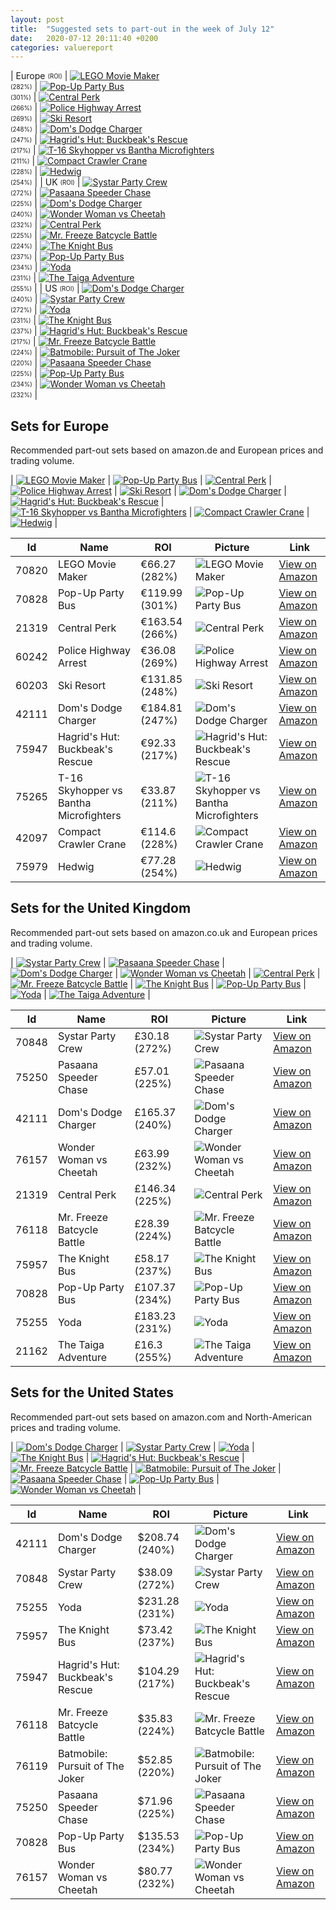 ```yaml
---
layout: post
title:  "Suggested sets to part-out in the week of July 12"
date:   2020-07-12 20:11:40 +0200
categories: valuereport
---
```


| Europe <sub><sup>(ROI)</sup></sub> | [![LEGO Movie Maker](https://images.brickset.com/sets/small/70820-1.jpg "LEGO Movie Maker")](https://amzn.to/2B5nCiW)<br><sub><sup>(282%)</sup></sub> | [![Pop-Up Party Bus](https://images.brickset.com/sets/small/70828-1.jpg "Pop-Up Party Bus")](https://amzn.to/2MW3anj)<br><sub><sup>(301%)</sup></sub> | [![Central Perk](https://images.brickset.com/sets/small/21319-1.jpg "Central Perk")](https://amzn.to/3cOTyGv)<br><sub><sup>(266%)</sup></sub> | [![Police Highway Arrest](https://images.brickset.com/sets/small/60242-1.jpg "Police Highway Arrest")](https://amzn.to/2Y3MMX6)<br><sub><sup>(269%)</sup></sub> | [![Ski Resort](https://images.brickset.com/sets/small/60203-1.jpg "Ski Resort")](https://amzn.to/2XDhzuI)<br><sub><sup>(248%)</sup></sub> | [![Dom's Dodge Charger](https://images.brickset.com/sets/small/42111-1.jpg "Dom's Dodge Charger")](https://amzn.to/2BzKfge)<br><sub><sup>(247%)</sup></sub> | [![Hagrid's Hut: Buckbeak's Rescue](https://images.brickset.com/sets/small/75947-1.jpg "Hagrid's Hut: Buckbeak's Rescue")](https://amzn.to/2DARoxn)<br><sub><sup>(217%)</sup></sub> | [![T-16 Skyhopper vs Bantha Microfighters](https://images.brickset.com/sets/small/75265-1.jpg "T-16 Skyhopper vs Bantha Microfighters")](https://amzn.to/2Cq3Kru)<br><sub><sup>(211%)</sup></sub> | [![Compact Crawler Crane](https://images.brickset.com/sets/small/42097-1.jpg "Compact Crawler Crane")](https://amzn.to/2OfhRm8)<br><sub><sup>(228%)</sup></sub> | [![Hedwig](https://images.brickset.com/sets/small/75979-1.jpg "Hedwig")](https://amzn.to/2ZGz0KL)<br><sub><sup>(254%)</sup></sub> |
| UK <sub><sup>(ROI)</sup></sub> | [![Systar Party Crew](https://images.brickset.com/sets/small/70848-1.jpg "Systar Party Crew")](https://amzn.to/2YsKbGm)<br><sub><sup>(272%)</sup></sub> | [![Pasaana Speeder Chase](https://images.brickset.com/sets/small/75250-1.jpg "Pasaana Speeder Chase")](https://amzn.to/2C1RJbv)<br><sub><sup>(225%)</sup></sub> | [![Dom's Dodge Charger](https://images.brickset.com/sets/small/42111-1.jpg "Dom's Dodge Charger")](https://amzn.to/2YopQDq)<br><sub><sup>(240%)</sup></sub> | [![Wonder Woman vs Cheetah](https://images.brickset.com/sets/small/76157-1.jpg "Wonder Woman vs Cheetah")](https://amzn.to/2NEvOKe)<br><sub><sup>(232%)</sup></sub> | [![Central Perk](https://images.brickset.com/sets/small/21319-1.jpg "Central Perk")](https://amzn.to/3cZf7TV)<br><sub><sup>(225%)</sup></sub> | [![Mr. Freeze Batcycle Battle](https://images.brickset.com/sets/small/76118-1.jpg "Mr. Freeze Batcycle Battle")](https://amzn.to/38a4xJ5)<br><sub><sup>(224%)</sup></sub> | [![The Knight Bus](https://images.brickset.com/sets/small/75957-1.jpg "The Knight Bus")](https://amzn.to/36OFiLB)<br><sub><sup>(237%)</sup></sub> | [![Pop-Up Party Bus](https://images.brickset.com/sets/small/70828-1.jpg "Pop-Up Party Bus")](https://amzn.to/2VRgH4r)<br><sub><sup>(234%)</sup></sub> | [![Yoda](https://images.brickset.com/sets/small/75255-1.jpg "Yoda")](https://amzn.to/3fNAxFs)<br><sub><sup>(231%)</sup></sub> | [![The Taiga Adventure](https://images.brickset.com/sets/small/21162-1.jpg "The Taiga Adventure")](https://amzn.to/30iXLyC)<br><sub><sup>(255%)</sup></sub> |
| US <sub><sup>(ROI)</sup></sub> | [![Dom's Dodge Charger](https://images.brickset.com/sets/small/42111-1.jpg "Dom's Dodge Charger")](https://amzn.to/2Yvwerf)<br><sub><sup>(240%)</sup></sub> | [![Systar Party Crew](https://images.brickset.com/sets/small/70848-1.jpg "Systar Party Crew")](https://amzn.to/2YAYM2J)<br><sub><sup>(272%)</sup></sub> | [![Yoda](https://images.brickset.com/sets/small/75255-1.jpg "Yoda")](https://www.amazon.com/LEGO-Star-Wars-Building-1771Piece/dp/B07Q2N1SJV/)<br><sub><sup>(231%)</sup></sub> | [![The Knight Bus](https://images.brickset.com/sets/small/75957-1.jpg "The Knight Bus")](https://www.amazon.com/LEGO-Potter-Prisoner-Azkaban-Building/dp/B07Q2WRZ4T/)<br><sub><sup>(237%)</sup></sub> | [![Hagrid's Hut: Buckbeak's Rescue](https://images.brickset.com/sets/small/75947-1.jpg "Hagrid's Hut: Buckbeak's Rescue")](https://amzn.to/2ZTgHUw)<br><sub><sup>(217%)</sup></sub> | [![Mr. Freeze Batcycle Battle](https://images.brickset.com/sets/small/76118-1.jpg "Mr. Freeze Batcycle Battle")](https://www.amazon.com/LEGO-Batman-Freeze-Batcycle-Building/dp/B07Q2MZV3F/)<br><sub><sup>(224%)</sup></sub> | [![Batmobile: Pursuit of The Joker](https://images.brickset.com/sets/small/76119-1.jpg "Batmobile: Pursuit of The Joker")](https://amzn.to/2YwVkGb)<br><sub><sup>(220%)</sup></sub> | [![Pasaana Speeder Chase](https://images.brickset.com/sets/small/75250-1.jpg "Pasaana Speeder Chase")](https://amzn.to/2MXuTnA)<br><sub><sup>(225%)</sup></sub> | [![Pop-Up Party Bus](https://images.brickset.com/sets/small/70828-1.jpg "Pop-Up Party Bus")](https://www.amazon.com/LEGO-Movie-Pop-Up-Party-Building/dp/B07GXN1TM5/)<br><sub><sup>(234%)</sup></sub> | [![Wonder Woman vs Cheetah](https://images.brickset.com/sets/small/76157-1.jpg "Wonder Woman vs Cheetah")](https://www.amazon.com/LEGO-Wonder-Cheetah-Barbara-Minerva/dp/B083JXYK71/)<br><sub><sup>(232%)</sup></sub> |

<!--more-->
## Sets for Europe
Recommended part-out sets based on amazon.de and European prices and trading volume.

| [![LEGO Movie Maker](https://images.brickset.com/sets/small/70820-1.jpg "LEGO Movie Maker")](https://amzn.to/2B5nCiW) | [![Pop-Up Party Bus](https://images.brickset.com/sets/small/70828-1.jpg "Pop-Up Party Bus")](https://amzn.to/2MW3anj) | [![Central Perk](https://images.brickset.com/sets/small/21319-1.jpg "Central Perk")](https://amzn.to/3cOTyGv) | [![Police Highway Arrest](https://images.brickset.com/sets/small/60242-1.jpg "Police Highway Arrest")](https://amzn.to/2Y3MMX6) | [![Ski Resort](https://images.brickset.com/sets/small/60203-1.jpg "Ski Resort")](https://amzn.to/2XDhzuI) | [![Dom's Dodge Charger](https://images.brickset.com/sets/small/42111-1.jpg "Dom's Dodge Charger")](https://amzn.to/2BzKfge) | [![Hagrid's Hut: Buckbeak's Rescue](https://images.brickset.com/sets/small/75947-1.jpg "Hagrid's Hut: Buckbeak's Rescue")](https://amzn.to/2DARoxn) | [![T-16 Skyhopper vs Bantha Microfighters](https://images.brickset.com/sets/small/75265-1.jpg "T-16 Skyhopper vs Bantha Microfighters")](https://amzn.to/2Cq3Kru) | [![Compact Crawler Crane](https://images.brickset.com/sets/small/42097-1.jpg "Compact Crawler Crane")](https://amzn.to/2OfhRm8) | [![Hedwig](https://images.brickset.com/sets/small/75979-1.jpg "Hedwig")](https://amzn.to/2ZGz0KL) |


Id | Name | ROI | Picture | Link
---|---|---|---|---
70820 | LEGO Movie Maker | &#8364;66.27 (282%) | ![LEGO Movie Maker](https://images.brickset.com/sets/small/70820-1.jpg "LEGO Movie Maker") | [View on Amazon](https://amzn.to/2B5nCiW)
70828 | Pop-Up Party Bus | &#8364;119.99 (301%) | ![Pop-Up Party Bus](https://images.brickset.com/sets/small/70828-1.jpg "Pop-Up Party Bus") | [View on Amazon](https://amzn.to/2MW3anj)
21319 | Central Perk | &#8364;163.54 (266%) | ![Central Perk](https://images.brickset.com/sets/small/21319-1.jpg "Central Perk") | [View on Amazon](https://amzn.to/3cOTyGv)
60242 | Police Highway Arrest | &#8364;36.08 (269%) | ![Police Highway Arrest](https://images.brickset.com/sets/small/60242-1.jpg "Police Highway Arrest") | [View on Amazon](https://amzn.to/2Y3MMX6)
60203 | Ski Resort | &#8364;131.85 (248%) | ![Ski Resort](https://images.brickset.com/sets/small/60203-1.jpg "Ski Resort") | [View on Amazon](https://amzn.to/2XDhzuI)
42111 | Dom's Dodge Charger | &#8364;184.81 (247%) | ![Dom's Dodge Charger](https://images.brickset.com/sets/small/42111-1.jpg "Dom's Dodge Charger") | [View on Amazon](https://amzn.to/2BzKfge)
75947 | Hagrid's Hut: Buckbeak's Rescue | &#8364;92.33 (217%) | ![Hagrid's Hut: Buckbeak's Rescue](https://images.brickset.com/sets/small/75947-1.jpg "Hagrid's Hut: Buckbeak's Rescue") | [View on Amazon](https://amzn.to/2DARoxn)
75265 | T-16 Skyhopper vs Bantha Microfighters | &#8364;33.87 (211%) | ![T-16 Skyhopper vs Bantha Microfighters](https://images.brickset.com/sets/small/75265-1.jpg "T-16 Skyhopper vs Bantha Microfighters") | [View on Amazon](https://amzn.to/2Cq3Kru)
42097 | Compact Crawler Crane | &#8364;114.6 (228%) | ![Compact Crawler Crane](https://images.brickset.com/sets/small/42097-1.jpg "Compact Crawler Crane") | [View on Amazon](https://amzn.to/2OfhRm8)
75979 | Hedwig | &#8364;77.28 (254%) | ![Hedwig](https://images.brickset.com/sets/small/75979-1.jpg "Hedwig") | [View on Amazon](https://amzn.to/2ZGz0KL)

## Sets for the United Kingdom
Recommended part-out sets based on amazon.co.uk and European prices and trading volume.

| [![Systar Party Crew](https://images.brickset.com/sets/small/70848-1.jpg "Systar Party Crew")](https://amzn.to/2YsKbGm) | [![Pasaana Speeder Chase](https://images.brickset.com/sets/small/75250-1.jpg "Pasaana Speeder Chase")](https://amzn.to/2C1RJbv) | [![Dom's Dodge Charger](https://images.brickset.com/sets/small/42111-1.jpg "Dom's Dodge Charger")](https://amzn.to/2YopQDq) | [![Wonder Woman vs Cheetah](https://images.brickset.com/sets/small/76157-1.jpg "Wonder Woman vs Cheetah")](https://amzn.to/2NEvOKe) | [![Central Perk](https://images.brickset.com/sets/small/21319-1.jpg "Central Perk")](https://amzn.to/3cZf7TV) | [![Mr. Freeze Batcycle Battle](https://images.brickset.com/sets/small/76118-1.jpg "Mr. Freeze Batcycle Battle")](https://amzn.to/38a4xJ5) | [![The Knight Bus](https://images.brickset.com/sets/small/75957-1.jpg "The Knight Bus")](https://amzn.to/36OFiLB) | [![Pop-Up Party Bus](https://images.brickset.com/sets/small/70828-1.jpg "Pop-Up Party Bus")](https://amzn.to/2VRgH4r) | [![Yoda](https://images.brickset.com/sets/small/75255-1.jpg "Yoda")](https://amzn.to/3fNAxFs) | [![The Taiga Adventure](https://images.brickset.com/sets/small/21162-1.jpg "The Taiga Adventure")](https://amzn.to/30iXLyC) |


Id | Name | ROI | Picture | Link
---|---|---|---|---
70848 | Systar Party Crew | &#163;30.18 (272%) | ![Systar Party Crew](https://images.brickset.com/sets/small/70848-1.jpg "Systar Party Crew") | [View on Amazon](https://amzn.to/2YsKbGm)
75250 | Pasaana Speeder Chase | &#163;57.01 (225%) | ![Pasaana Speeder Chase](https://images.brickset.com/sets/small/75250-1.jpg "Pasaana Speeder Chase") | [View on Amazon](https://amzn.to/2C1RJbv)
42111 | Dom's Dodge Charger | &#163;165.37 (240%) | ![Dom's Dodge Charger](https://images.brickset.com/sets/small/42111-1.jpg "Dom's Dodge Charger") | [View on Amazon](https://amzn.to/2YopQDq)
76157 | Wonder Woman vs Cheetah | &#163;63.99 (232%) | ![Wonder Woman vs Cheetah](https://images.brickset.com/sets/small/76157-1.jpg "Wonder Woman vs Cheetah") | [View on Amazon](https://amzn.to/2NEvOKe)
21319 | Central Perk | &#163;146.34 (225%) | ![Central Perk](https://images.brickset.com/sets/small/21319-1.jpg "Central Perk") | [View on Amazon](https://amzn.to/3cZf7TV)
76118 | Mr. Freeze Batcycle Battle | &#163;28.39 (224%) | ![Mr. Freeze Batcycle Battle](https://images.brickset.com/sets/small/76118-1.jpg "Mr. Freeze Batcycle Battle") | [View on Amazon](https://amzn.to/38a4xJ5)
75957 | The Knight Bus | &#163;58.17 (237%) | ![The Knight Bus](https://images.brickset.com/sets/small/75957-1.jpg "The Knight Bus") | [View on Amazon](https://amzn.to/36OFiLB)
70828 | Pop-Up Party Bus | &#163;107.37 (234%) | ![Pop-Up Party Bus](https://images.brickset.com/sets/small/70828-1.jpg "Pop-Up Party Bus") | [View on Amazon](https://amzn.to/2VRgH4r)
75255 | Yoda | &#163;183.23 (231%) | ![Yoda](https://images.brickset.com/sets/small/75255-1.jpg "Yoda") | [View on Amazon](https://amzn.to/3fNAxFs)
21162 | The Taiga Adventure | &#163;16.3 (255%) | ![The Taiga Adventure](https://images.brickset.com/sets/small/21162-1.jpg "The Taiga Adventure") | [View on Amazon](https://amzn.to/30iXLyC)

## Sets for the United States
Recommended part-out sets based on amazon.com and North-American prices and trading volume.

| [![Dom's Dodge Charger](https://images.brickset.com/sets/small/42111-1.jpg "Dom's Dodge Charger")](https://amzn.to/2Yvwerf) | [![Systar Party Crew](https://images.brickset.com/sets/small/70848-1.jpg "Systar Party Crew")](https://amzn.to/2YAYM2J) | [![Yoda](https://images.brickset.com/sets/small/75255-1.jpg "Yoda")](https://www.amazon.com/LEGO-Star-Wars-Building-1771Piece/dp/B07Q2N1SJV/) | [![The Knight Bus](https://images.brickset.com/sets/small/75957-1.jpg "The Knight Bus")](https://www.amazon.com/LEGO-Potter-Prisoner-Azkaban-Building/dp/B07Q2WRZ4T/) | [![Hagrid's Hut: Buckbeak's Rescue](https://images.brickset.com/sets/small/75947-1.jpg "Hagrid's Hut: Buckbeak's Rescue")](https://amzn.to/2ZTgHUw) | [![Mr. Freeze Batcycle Battle](https://images.brickset.com/sets/small/76118-1.jpg "Mr. Freeze Batcycle Battle")](https://www.amazon.com/LEGO-Batman-Freeze-Batcycle-Building/dp/B07Q2MZV3F/) | [![Batmobile: Pursuit of The Joker](https://images.brickset.com/sets/small/76119-1.jpg "Batmobile: Pursuit of The Joker")](https://amzn.to/2YwVkGb) | [![Pasaana Speeder Chase](https://images.brickset.com/sets/small/75250-1.jpg "Pasaana Speeder Chase")](https://amzn.to/2MXuTnA) | [![Pop-Up Party Bus](https://images.brickset.com/sets/small/70828-1.jpg "Pop-Up Party Bus")](https://www.amazon.com/LEGO-Movie-Pop-Up-Party-Building/dp/B07GXN1TM5/) | [![Wonder Woman vs Cheetah](https://images.brickset.com/sets/small/76157-1.jpg "Wonder Woman vs Cheetah")](https://www.amazon.com/LEGO-Wonder-Cheetah-Barbara-Minerva/dp/B083JXYK71/) |


Id | Name | ROI | Picture | Link
---|---|---|---|---
42111 | Dom's Dodge Charger | &#36;208.74 (240%) | ![Dom's Dodge Charger](https://images.brickset.com/sets/small/42111-1.jpg "Dom's Dodge Charger") | [View on Amazon](https://amzn.to/2Yvwerf)
70848 | Systar Party Crew | &#36;38.09 (272%) | ![Systar Party Crew](https://images.brickset.com/sets/small/70848-1.jpg "Systar Party Crew") | [View on Amazon](https://amzn.to/2YAYM2J)
75255 | Yoda | &#36;231.28 (231%) | ![Yoda](https://images.brickset.com/sets/small/75255-1.jpg "Yoda") | [View on Amazon](https://www.amazon.com/LEGO-Star-Wars-Building-1771Piece/dp/B07Q2N1SJV/)
75957 | The Knight Bus | &#36;73.42 (237%) | ![The Knight Bus](https://images.brickset.com/sets/small/75957-1.jpg "The Knight Bus") | [View on Amazon](https://www.amazon.com/LEGO-Potter-Prisoner-Azkaban-Building/dp/B07Q2WRZ4T/)
75947 | Hagrid's Hut: Buckbeak's Rescue | &#36;104.29 (217%) | ![Hagrid's Hut: Buckbeak's Rescue](https://images.brickset.com/sets/small/75947-1.jpg "Hagrid's Hut: Buckbeak's Rescue") | [View on Amazon](https://amzn.to/2ZTgHUw)
76118 | Mr. Freeze Batcycle Battle | &#36;35.83 (224%) | ![Mr. Freeze Batcycle Battle](https://images.brickset.com/sets/small/76118-1.jpg "Mr. Freeze Batcycle Battle") | [View on Amazon](https://www.amazon.com/LEGO-Batman-Freeze-Batcycle-Building/dp/B07Q2MZV3F/)
76119 | Batmobile: Pursuit of The Joker | &#36;52.85 (220%) | ![Batmobile: Pursuit of The Joker](https://images.brickset.com/sets/small/76119-1.jpg "Batmobile: Pursuit of The Joker") | [View on Amazon](https://amzn.to/2YwVkGb)
75250 | Pasaana Speeder Chase | &#36;71.96 (225%) | ![Pasaana Speeder Chase](https://images.brickset.com/sets/small/75250-1.jpg "Pasaana Speeder Chase") | [View on Amazon](https://amzn.to/2MXuTnA)
70828 | Pop-Up Party Bus | &#36;135.53 (234%) | ![Pop-Up Party Bus](https://images.brickset.com/sets/small/70828-1.jpg "Pop-Up Party Bus") | [View on Amazon](https://www.amazon.com/LEGO-Movie-Pop-Up-Party-Building/dp/B07GXN1TM5/)
76157 | Wonder Woman vs Cheetah | &#36;80.77 (232%) | ![Wonder Woman vs Cheetah](https://images.brickset.com/sets/small/76157-1.jpg "Wonder Woman vs Cheetah") | [View on Amazon](https://www.amazon.com/LEGO-Wonder-Cheetah-Barbara-Minerva/dp/B083JXYK71/)

